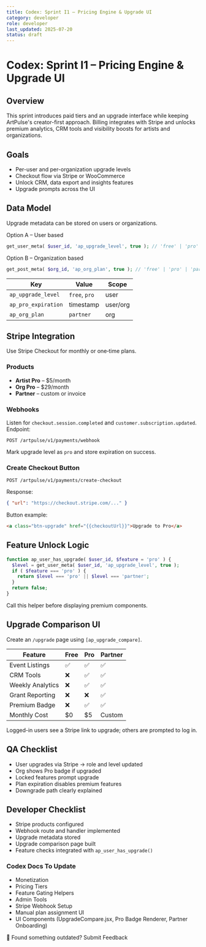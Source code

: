 ```yaml
---
title: Codex: Sprint I1 – Pricing Engine & Upgrade UI
category: developer
role: developer
last_updated: 2025-07-20
status: draft
---
```

# Codex: Sprint I1 – Pricing Engine & Upgrade UI

## Overview
This sprint introduces paid tiers and an upgrade interface while keeping ArtPulse's creator-first approach. Billing integrates with Stripe and unlocks premium analytics, CRM tools and visibility boosts for artists and organizations.

## Goals
- Per-user and per-organization upgrade levels
- Checkout flow via Stripe or WooCommerce
- Unlock CRM, data export and insights features
- Upgrade prompts across the UI

## Data Model
Upgrade metadata can be stored on users or organizations.

Option A – User based
```php
get_user_meta( $user_id, 'ap_upgrade_level', true ); // 'free' | 'pro'
```

Option B – Organization based
```php
get_post_meta( $org_id, 'ap_org_plan', true ); // 'free' | 'pro' | 'partner'
```

| Key               | Value      | Scope   |
|-------------------|-----------|---------|
| `ap_upgrade_level`| `free`, `pro` | user |
| `ap_pro_expiration`| timestamp | user/org |
| `ap_org_plan`     | `partner` | org |

## Stripe Integration
Use Stripe Checkout for monthly or one‑time plans.

### Products
- **Artist Pro** – $5/month
- **Org Pro** – $29/month
- **Partner** – custom or invoice

### Webhooks
Listen for `checkout.session.completed` and `customer.subscription.updated`.
Endpoint:
```http
POST /artpulse/v1/payments/webhook
```
Mark upgrade level as `pro` and store expiration on success.

### Create Checkout Button
```http
POST /artpulse/v1/payments/create-checkout
```
Response:
```json
{ "url": "https://checkout.stripe.com/..." }
```
Button example:
```html
<a class="btn-upgrade" href="{{checkoutUrl}}">Upgrade to Pro</a>
```

## Feature Unlock Logic
```php
function ap_user_has_upgrade( $user_id, $feature = 'pro' ) {
  $level = get_user_meta( $user_id, 'ap_upgrade_level', true );
  if ( $feature === 'pro' ) {
    return $level === 'pro' || $level === 'partner';
  }
  return false;
}
```
Call this helper before displaying premium components.

## Upgrade Comparison UI
Create an `/upgrade` page using `[ap_upgrade_compare]`.

| Feature | Free | Pro | Partner |
|---------|-----|-----|---------|
| Event Listings | ✅ | ✅ | ✅ |
| CRM Tools | ❌ | ✅ | ✅ |
| Weekly Analytics | ❌ | ✅ | ✅ |
| Grant Reporting | ❌ | ❌ | ✅ |
| Premium Badge | ❌ | ✅ | ✅ |
| Monthly Cost | $0 | $5 | Custom |

Logged-in users see a Stripe link to upgrade; others are prompted to log in.

## QA Checklist
- User upgrades via Stripe → role and level updated
- Org shows Pro badge if upgraded
- Locked features prompt upgrade
- Plan expiration disables premium features
- Downgrade path clearly explained

## Developer Checklist
- Stripe products configured
- Webhook route and handler implemented
- Upgrade metadata stored
- Upgrade comparison page built
- Feature checks integrated with `ap_user_has_upgrade()`

### Codex Docs To Update
- Monetization
- Pricing Tiers
- Feature Gating Helpers
- Admin Tools
- Stripe Webhook Setup
- Manual plan assignment UI
- UI Components (UpgradeCompare.jsx, Pro Badge Renderer, Partner Onboarding)

💬 Found something outdated? Submit Feedback
